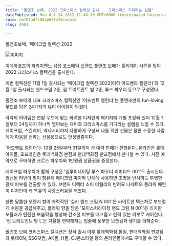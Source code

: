 ```yaml
---
title: "폴앤조 보떼, 2022 크리스마스 컬렉션 출시... 크리스마스 기다리는 설렘"
datePublished: Mon Oct 24 2022 11:46:30 GMT+0000 (Coordinated Universal Time)
cuid: cm704udft002p09l47mcw3p1d
slug: 4661

---
```



폴앤조보떼, '메이크업 컬렉션 2022'

![이미지](https://cdn.hashnode.com/res/hashnode/image/upload/v1739257220741/3ebf8b88-cb80-4ff3-a428-c6b344642515.jpeg)

이데아코즈의 파리지엔느 감성 코스메틱 브랜드 폴앤조 보떼가 홀리데이 시즌을 맞아 2022 크리스마스 컬렉션을 출시한다.

이번 컬렉션은 11월 1일 출시되는 '메이크업 컬렉션 2022(이하 어드벤트 캘린더)'와 12월 1일 출시되는 핸드크림 2종, 립 트리트먼트 밤 2종, 루스 파우더 등으로 구성됐다.

폴앤조 보떼의 대표 크리스마스 컬렉션인 '어드벤트 캘린더'는 폴앤조만의 fun-loving 무드를 담은 24가지의 뷰티 아이템이 담겼다.

각각의 아이템은 연말 무드에 맞는 화려한 디자인의 패키지에 개별 포장돼 있어 12월 1일부터 24일까지 하나씩 열어보는 재미와 크리스마스를 기다리는 설렘을 느낄 수 있다. 메이크업, 스킨케어, 액세서리까지 다양하게 구성돼 나를 위한 선물은 물론 소중한 사람에게 마음을 전하는 선물용으로도 안성맞춤이다.

'어드벤트 캘린더'는 10월 25일부터 31일까지 선 예약 판매가 진행된다. 온라인은 롯데아이몰, 오프라인은 롯데백화점 본점과 현대백화점 판교점에서 만나볼 수 있다. 사전 예약으로 구매하면 크로스 파우치와 1만원권 상품권을 증정한다.

메이크업 파우치가 함께 구성된 '일루미네이팅 루스 파우더 리미티드 001'도 출시된다. 엄선된 라벤더 펄이 함유돼 메이크업 마지막 단계에 사용하면 조명을 반사하듯 투명한 광채 피부를 연출할 수 있다. 브랜드 디렉터 소피 미쉘리의 반려묘 나네트와 플라워 패턴이 디자인이 돼 특유의 사랑스러움을 더했다.

한편 달콤한 오렌지 향이 매력적인 '실키 핸드 크림 N 001'은 라이트한 텍스처로 부드럽게 수분을 공급해주고, 플라워 향을 담은 '모이스처라이징 핸드 크림 N 001'은 리치한 포뮬러가 탄탄한 보습막을 형성해 건조한 피부를 매끄럽고 탄력 있는 피부로 케어한다. '립 트리트먼트 밤 L'은 겨울철 연약해지는 입술에 풍부한 보습감과 생기를 더해준다.

폴앤조 보떼 크리스마스 컬렉션은 정식 출시 이후 롯데백화점 본점, 현대백화점 판교점과 롯데ON, SSG닷컴, AK몰, H몰, CJ온스타일 등의 온라인몰에서도 구매할 수 있다.